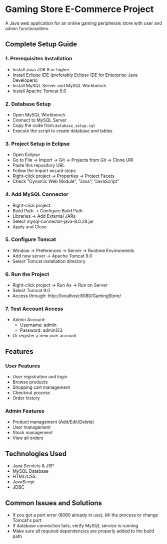 # Gaming Store E-Commerce Project

A Java web application for an online gaming peripherals store with user and admin functionalities.

## Complete Setup Guide

### 1. Prerequisites Installation
- Install Java JDK 8 or higher
- Install Eclipse IDE (preferably Eclipse IDE for Enterprise Java Developers)
- Install MySQL Server and MySQL Workbench
- Install Apache Tomcat 9.0

### 2. Database Setup
- Open MySQL Workbench
- Connect to MySQL Server
- Copy the code from `database_setup.sql`
- Execute the script to create database and tables

### 3. Project Setup in Eclipse
- Open Eclipse
- Go to File → Import → Git → Projects from Git → Clone URI
- Paste this repository URL
- Follow the import wizard steps
- Right-click project → Properties → Project Facets 
- Check "Dynamic Web Module", "Java", "JavaScript"

### 4. Add MySQL Connector
- Right-click project
- Build Path → Configure Build Path
- Libraries → Add External JARs
- Select mysql-connector-java-8.0.28.jar
- Apply and Close

### 5. Configure Tomcat
- Window → Preferences → Server → Runtime Environments
- Add new server → Apache Tomcat 9.0
- Select Tomcat installation directory

### 6. Run the Project
- Right-click project → Run As → Run on Server
- Select Tomcat 9.0
- Access through: http://localhost:8080/GamingStore/

### 7. Test Account Access
- Admin Account:
  - Username: admin
  - Password: admin123
- Or register a new user account

## Features

### User Features
- User registration and login
- Browse products
- Shopping cart management
- Checkout process
- Order history

### Admin Features
- Product management (Add/Edit/Delete)
- User management
- Stock management
- View all orders

## Technologies Used
- Java Servlets & JSP
- MySQL Database
- HTML/CSS
- JavaScript
- JDBC

## Common Issues and Solutions
- If you get a port error (8080 already in use), kill the process or change Tomcat's port
- If database connection fails, verify MySQL service is running
- Make sure all required dependencies are properly added to the build path
